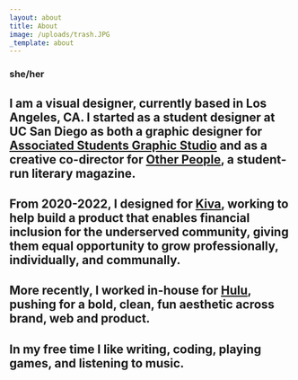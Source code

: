 ```yaml
---
layout: about
title: About
image: /uploads/trash.JPG
_template: about
---
```


### she/her

## I am a visual designer, currently based in Los Angeles, CA. I started as a student designer at UC San Diego as both a graphic designer for [Associated Students Graphic Studio](https://asgraphicstudio.ucsd.edu "AS Graphic Studio") and as a creative co-director for [Other People](https://otherpeoplesd.com "Other People"), a student-run literary magazine.

## From 2020-2022, I designed for [Kiva](Kiva.org "https://kiva.org"), working to help build a product that enables financial inclusion for the underserved community, giving them equal opportunity to grow professionally, individually, and communally.

## More recently, I worked in-house for [Hulu](https://hulu.com "Hulu"), pushing for a bold, clean, fun aesthetic across brand, web and product.

## In my free time I like writing, coding, playing games, and listening to music.
